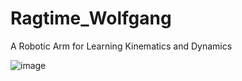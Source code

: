 # Ragtime_Wolfgang
A Robotic Arm for Learning Kinematics and Dynamics

![image](https://github.com/KelvinLauMiau/Ragtime_Wolfgang/assets/109082638/aa14493e-e203-48be-8f43-8b843a16b632)
